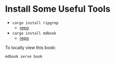 # Install Some Useful Tools

- `cargo install ripgrep`
  - [repo](https://github.com/BurntSushi/ripgrep)
- `cargo install mdbook`
  - [repo](https://github.com/rust-lang/mdBook)

To locally view this book:

```shell
mdbook serve book
```
